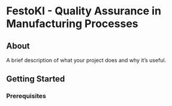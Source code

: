 # FestoKI - Quality Assurance in Manufacturing Processes


## About
A brief description of what your project does and why it’s useful.

## Getting Started

### Prerequisites


